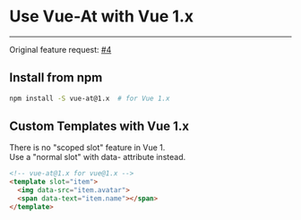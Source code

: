 
# Use Vue-At with Vue 1.x

----

Original feature request: [#4](https://github.com/fritx/vue-at/issues/4)

## Install from npm

```sh
npm install -S vue-at@1.x  # for Vue 1.x
```

## Custom Templates with Vue 1.x

There is no "scoped slot" feature in Vue 1.<br>
Use a "normal slot" with data- attribute instead.

```html
<!-- vue-at@1.x for vue@1.x -->
<template slot="item">
  <img data-src="item.avatar">
  <span data-text="item.name"></span>
</template>
```
